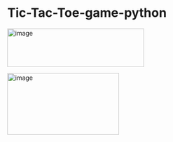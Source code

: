 # Tic-Tac-Toe-game-python

<img width="312" height="88" alt="image" src="https://github.com/user-attachments/assets/6ae4b565-3786-4316-8383-d54f28de64ef" /> <br>


<img width="255" height="141" alt="image" src="https://github.com/user-attachments/assets/6fb8d831-a053-41de-a1f7-106394f598e9" />

